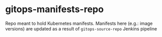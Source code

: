 # gitops-manifests-repo
Repo meant to hold Kubernetes manifests. Manifests here (e.g.: image versions) are updated as a result of `gitops-source-repo` Jenkins pipeline

